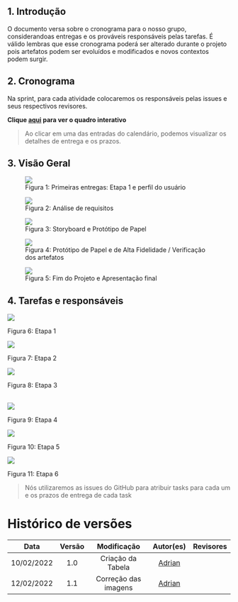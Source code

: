## 1. Introdução

O documento versa sobre o cronograma para o nosso grupo, considerandoas entregas e os prováveis responsáveis pelas tarefas. É válido lembras que esse cronograma poderá ser alterado durante o projeto pois artefatos podem ser evoluídos e modificados e novos contextos podem surgir.

## 2. Cronograma

Na sprint, para cada atividade colocaremos os responsáveis pelas issues e seus respectivos revisores.

**Clique [aqui](https://sharing.clickup.com/tl/h/6-168993937-16/759abf0db6a9492) para ver o quadro interativo**

>Ao clicar em uma das entradas do calendário, podemos visualizar os detalhes de entrega e os prazos.

## 3. Visão Geral
<figure>
    <img src="/2021.2-Prefeitura-de-Passo-Fundo/assets/img/crono_geral1.png"/>
    <figcaption> Figura 1: Primeiras entregas: Etapa 1 e perfil do usuário</figcaption>
</figure>

<figure>
    <img src="/2021.2-Prefeitura-de-Passo-Fundo/assets/img/crono_geral2.png"/>
    <figcaption> Figura 2: Análise de requisitos</figcaption>
</figure>

<figure>
    <img src="/2021.2-Prefeitura-de-Passo-Fundo/assets/img/crono_geral3.png"/>
    <figcaption> Figura 3: Storyboard e Protótipo de Papel</figcaption>
</figure>

<figure>
    <img src="/2021.2-Prefeitura-de-Passo-Fundo/assets/img/crono_geral4.png"/>
    <figcaption> Figura 4: Protótipo de Papel e de Alta Fidelidade / Verificação dos artefatos</figcaption>
</figure>

<figure>
    <img src="/2021.2-Prefeitura-de-Passo-Fundo/assets/img/crono_geral5.png"/>
    <figcaption> Figura 5: Fim do Projeto e Apresentação final</figcaption>
</figure>

## 4. Tarefas e responsáveis

<div class="row"> 
    <div class="col-4">
        <div class="card">
            <img class="card-img-top" src="/2021.2-Prefeitura-de-Passo-Fundo/assets/img/crono_det1.png">
            <div class="card-body"> 
                <p class="card-text">Figura 6: Etapa 1</p>
            </div>
        </div>
    </div>
    <div class="col-4">
        <div class="card">
            <img class="card-img-top" src="/2021.2-Prefeitura-de-Passo-Fundo/assets/img/crono_det2.png">
            <div class="card-body"> 
                <p class="card-text">Figura 7: Etapa 2</p>
            </div>
        </div>
    </div>
    <div class="col-4">
        <div class="card">
            <img class="card-img-top" src="/2021.2-Prefeitura-de-Passo-Fundo/assets/img/crono_det3.png">
            <div class="card-body"> 
                <p class="card-text">Figura 8: Etapa 3</p>
            </div>
        </div>
    </div>  
</div>
<br>
<div class="row"> 
    <div class="col-4">
        <div class="card">
            <img class="card-img-top" src="/2021.2-Prefeitura-de-Passo-Fundo/assets/img/crono_det4.png">
            <div class="card-body"> 
                <p class="card-text">Figura 9: Etapa 4</p>
            </div>
        </div>
    </div>
    <div class="col-4">
        <div class="card">
            <img class="card-img-top" src="/2021.2-Prefeitura-de-Passo-Fundo/assets/img/crono_det5.png">
            <div class="card-body"> 
                <p class="card-text">Figura 10: Etapa 5</p>
            </div>
        </div>
    </div>
    <div class="col-4">
        <div class="card">
            <img class="card-img-top"src="/2021.2-Prefeitura-de-Passo-Fundo/assets/img/crono_det6.png">
            <div class="card-body"> 
                <p class="card-text">Figura 11: Etapa 6</p>
            </div>
        </div>
    </div>  
</div>

>Nós utilizaremos as issues do GitHub para atribuir tasks para cada um e os prazos de entrega de cada task


# Histórico de versões
|     Data     | Versão |     Modificação     | Autor(es)  |    Revisores   |
|      :--:    | :----: |     :-------:       | :-------:  | :-------:  |
|   10/02/2022 |   1.0  |  Criação da Tabela  |[Adrian](github.com/SwampTG)|[]()|
|   12/02/2022 |   1.1  |Correção das imagens |[Adrian](github.com/SwampTG)|[]()|